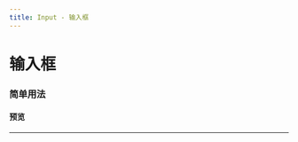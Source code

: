 ```yaml
---
title: Input - 输入框
---
```


# 输入框

### 简单用法

#### 预览

<hr><br>
<ClientOnly>
  <input-demo></input-demo>
</ClientOnly>
